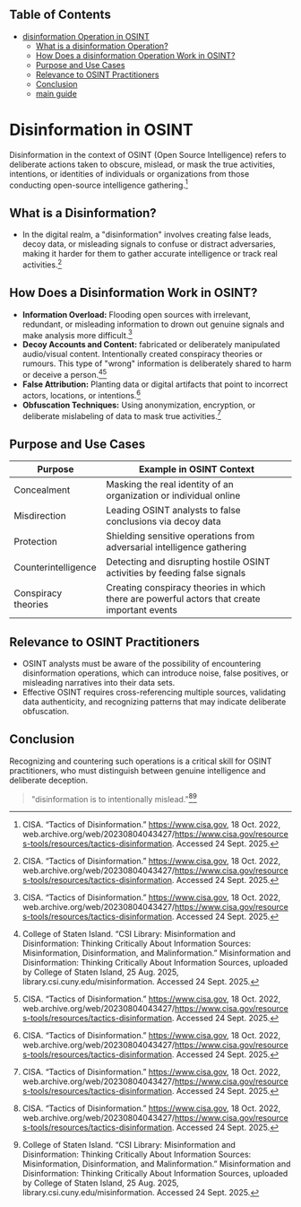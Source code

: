 ## Table of Contents

- [disinformation Operation in OSINT](#Disinformation-screen-operation-in-osint)
  - [What is a disinformation Operation?](#what-is-a-smoke-screen-operation)
  - [How Does a disinformation Operation Work in OSINT?](#how-does-a-Disinformation-screen-operation-work-in-osint)
  - [Purpose and Use Cases](#purpose-and-use-cases)
  - [Relevance to OSINT Practitioners](#relevance-to-osint-practitioners)
  - [Conclusion](#conclusion)
  - [main guide](../README.md)

# Disinformation in OSINT

Disinformation in the context of OSINT (Open Source Intelligence) refers to deliberate actions taken to obscure, mislead, or mask the true activities, intentions, or identities of individuals or organizations from those conducting open-source intelligence gathering.[^cisa_disinfo]

## **What is a Disinformation?**
* In the digital realm, a "disinformation" involves creating false leads, decoy data, or misleading signals to confuse or distract adversaries, making it harder for them to gather accurate intelligence or track real activities.[^cisa_disinfo]

## **How Does a Disinformation Work in OSINT?**

* **Information Overload:** Flooding open sources with irrelevant, redundant, or misleading information to drown out genuine signals and make analysis more difficult.[^cisa_disinfo]
* **Decoy Accounts and Content:** fabricated or deliberately manipulated audio/visual content. Intentionally created conspiracy theories or rumours. This type of "wrong" information is deliberately shared to harm or deceive a person.[^misinformation][^cisa_disinfo]
* **False Attribution:** Planting data or digital artifacts that point to incorrect actors, locations, or intentions.[^cisa_disinfo]
* **Obfuscation Techniques:** Using anonymization, encryption, or deliberate mislabeling of data to mask true activities.[^cisa_disinfo]

## **Purpose and Use Cases**

| Purpose             | Example in OSINT Context                                                   |
| ------------------- | -------------------------------------------------------------------------- |
| Concealment         | Masking the real identity of an organization or individual online          |
| Misdirection        | Leading OSINT analysts to false conclusions via decoy data                 |
| Protection          | Shielding sensitive operations from adversarial intelligence gathering     |
| Counterintelligence | Detecting and disrupting hostile OSINT activities by feeding false signals |
| Conspiracy theories | Creating conspiracy theories in which there are powerful actors that create important events |

## **Relevance to OSINT Practitioners**

* OSINT analysts must be aware of the possibility of encountering disinformation operations, which can introduce noise, false positives, or misleading narratives into their data sets.
* Effective OSINT requires cross-referencing multiple sources, validating data authenticity, and recognizing patterns that may indicate deliberate obfuscation.

## **Conclusion**

Recognizing and countering such operations is a critical skill for OSINT practitioners, who must distinguish between genuine intelligence and deliberate deception.

> "disinformation is to intentionally mislead."[^cisa_disinfo][^misinformation]

[^cisa_disinfo]: CISA. “Tactics of Disinformation.” https://www.cisa.gov, 18 Oct. 2022, web.archive.org/web/20230804043427/https://www.cisa.gov/resources-tools/resources/tactics-disinformation. Accessed 24 Sept. 2025.

[^misinformation]: College of Staten Island. “CSI Library: Misinformation and Disinformation: Thinking Critically About Information Sources: Misinformation, Disinformation, and Malinformation.” Misinformation and Disinformation: Thinking Critically About Information Sources, uploaded by College of Staten Island, 25 Aug. 2025, library.csi.cuny.edu/misinformation. Accessed 24 Sept. 2025.